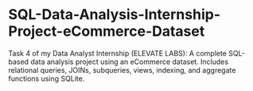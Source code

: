# SQL-Data-Analysis-Internship-Project-eCommerce-Dataset
Task 4 of my Data Analyst Internship (ELEVATE LABS): A complete SQL-based data analysis project using an eCommerce dataset. Includes relational queries, JOINs, subqueries, views, indexing, and aggregate functions using SQLite.
